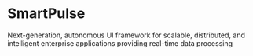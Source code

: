 # SmartPulse
Next-generation, autonomous UI framework for scalable, distributed, and intelligent enterprise applications providing real-time data processing
